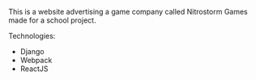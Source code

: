 This is a website advertising a game company called Nitrostorm Games made for a school project.

Technologies:
* Django
* Webpack
* ReactJS
